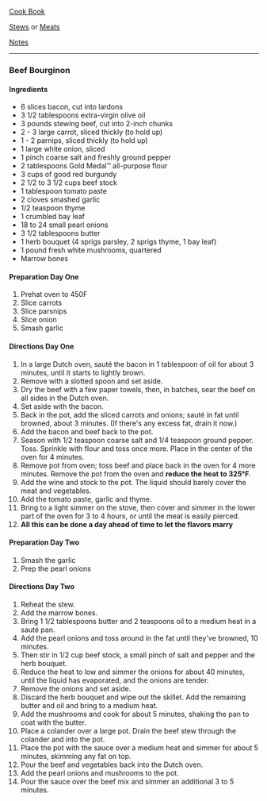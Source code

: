 [Cook Book](https://github.com/vmsmith/CookBook/blob/master/README.md)

[Stews](https://github.com/vmsmith/CookBook/blob/master/stews.md) or [Meats](https://github.com/vmsmith/CookBook/blob/master/stews.md)  

[Notes](https://github.com/vmsmith/CookBook/blob/master/notes.md)

-----  

### Beef Bourginon  

#### Ingredients    
* 6 slices bacon, cut into lardons    
* 3 1/2 tablespoons extra-virgin olive oil    
* 3 pounds stewing beef, cut into 2-inch chunks    
* 2 - 3 large carrot, sliced thickly (to hold up)   
* 1 - 2 parnips, sliced thickly (to hold up)       
* 1 large white onion, sliced    
* 1 pinch coarse salt and freshly ground pepper    
* 2 tablespoons Gold Medal™ all-purpose flour    
* 3 cups of good red burgundy       
* 2 1/2 to 3 1/2 cups beef stock    
* 1 tablespoon tomato paste    
* 2 cloves smashed garlic    
* 1/2 teaspoon thyme    
* 1 crumbled bay leaf    
* 18 to 24 small pearl onions    
* 3 1/2 tablespoons butter    
* 1 herb bouquet (4 sprigs parsley, 2 sprigs thyme, 1 bay leaf)    
* 1 pound fresh white mushrooms, quartered    
* Marrow bones   

#### Preparation Day One  
1. Prehat oven to 450F    
2. Slice carrots   
3. Slice parsnips   
4. Slice onion   
5. Smash garlic    

#### Directions Day One   

1. In a large Dutch oven, sauté the bacon in 1 tablespoon of oil for about 3 minutes, until it starts to lightly brown.   
2. Remove with a slotted spoon and set aside.    
3. Dry the beef with a few paper towels, then, in batches, sear the beef on all sides in the Dutch oven.   
4. Set aside with the bacon.  
5. Back in the pot, add the sliced carrots and onions; sauté in fat until browned, about 3 minutes. (If there's any excess fat, drain it now.)
6. Add the bacon and beef back to the pot.   
7. Season with 1/2 teaspoon coarse salt and 1/4 teaspoon ground pepper. Toss. Sprinkle with flour and toss once more. Place in the center of the oven for 4 minutes.    
8. Remove pot from oven; toss beef and place back in the oven for 4 more minutes. Remove the pot from the oven and **reduce the heat to 325°F**.
9. Add the wine and stock to the pot. The liquid should barely cover the meat and vegetables.   
10. Add the tomato paste, garlic and thyme.   
11. Bring to a light simmer on the stove, then cover and simmer in the lower part of the oven for 3 to 4 hours, or until the meat is easily pierced.   
12. **All this can be done a day ahead of time to let the flavors marry**   

#### Preparation Day Two  
1. Smash the garlic   
2. Prep the pearl onions  

#### Directions Day Two 

1. Reheat the stew.
2. Add the marrow bones.  
3. Bring 1 1/2 tablespoons butter and 2 teaspoons oil to a medium heat in a sauté pan.   
4. Add the pearl onions and toss around in the fat until they've browned, 10 minutes.   
5. Then stir in 1/2 cup beef stock, a small pinch of salt and pepper and the herb bouquet.   
6. Reduce the heat to low and simmer the onions for about 40 minutes, until the liquid has evaporated, and the onions are tender.      
7. Remove the onions and set aside.   
8. Discard the herb bouquet and wipe out the skillet. Add the remaining butter and oil and bring to a medium heat.   
9. Add the mushrooms and cook for about 5 minutes, shaking the pan to coat with the butter.    
10. Place a colander over a large pot. Drain the beef stew through the colander and into the pot.     
11. Place the pot with the sauce over a medium heat and simmer for about 5 minutes, skimming any fat on top.   
12. Pour the beef and vegetables back into the Dutch oven.   
13. Add the pearl onions and mushrooms to the pot.    
14. Pour the sauce over the beef mix and simmer an additional 3 to 5 minutes.




